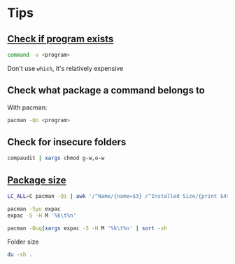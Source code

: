 # Tips

## [Check if program exists](https://stackoverflow.com/questions/592620)

```sh
command -v <program>
```

Don't use `which`, it's relatively expensive

## Check what package a command belongs to

With pacman:

```sh
pacman -Qo <program>
```

## Check for insecure folders

```sh
compaudit | xargs chmod g-w,o-w
```

## [Package size](https://wiki.archlinux.org/index.php/Pacman/Tips_and_tricks#With_size)

```sh
LC_ALL=C pacman -Qi | awk '/^Name/{name=$3} /^Installed Size/{print $4$5, name}' | sort -h
```

```sh
pacman -Syu expac
expac -S -H M '%k\t%n'
```

```sh
pacman -Quq|xargs expac -S -H M '%k\t%n' | sort -sh
```

Folder size

```sh
du -sh .
```
